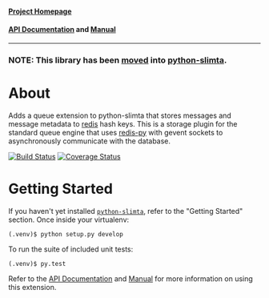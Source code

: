 #### [Project Homepage][1]
#### [API Documentation][2] and [Manual][3]

--------------------

### NOTE: This library has been [moved](https://www.slimta.org/blog/2020-10-30.html) into [python-slimta](https://github.com/slimta/python-slimta).

About
=====

Adds a queue extension to python-slimta that stores messages and message
metadata to [redis][4] hash keys. This is a storage plugin for the standard
queue engine that uses [redis-py][5] with gevent sockets to asynchronously
communicate with the database.

[![Build Status](https://travis-ci.org/slimta/python-slimta-redisstorage.svg?branch=master)](https://travis-ci.org/slimta/python-slimta-redisstorage)
[![Coverage Status](https://coveralls.io/repos/github/slimta/python-slimta-redisstorage/badge.svg?branch=master)](https://coveralls.io/github/slimta/python-slimta-redisstorage?branch=master)

Getting Started
===============

If you haven't yet installed [`python-slimta`][6], refer to the "Getting
Started" section. Once inside your virtualenv:

    (.venv)$ python setup.py develop

To run the suite of included unit tests:

    (.venv)$ py.test

Refer to the [API Documentation][2] and [Manual][3] for more information on
using this extension.

[1]: http://slimta.org/
[2]: http://docs.slimta.org/latest/api/extra.redisstorage.html
[3]: http://docs.slimta.org/latest/manual/extensions.html#redis-storage
[4]: http://redis.io/
[5]: https://github.com/andymccurdy/redis-py
[6]: https://github.com/slimta/python-slimta

